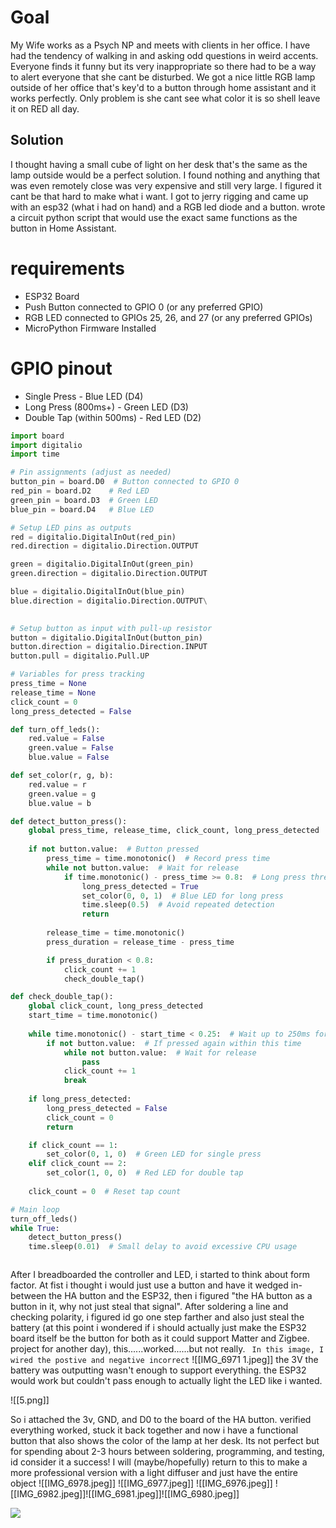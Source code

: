 
# Goal

My Wife works as a Psych NP and meets with clients in her office. I have had the tendency of walking in and asking odd questions in weird accents. Everyone finds it funny but its very inappropriate so there had to be a way to alert everyone that she cant be disturbed. We got a nice little RGB lamp outside of her office that's key'd to a button through home assistant and it works perfectly. Only problem is she cant see what color it is so shell leave it on RED all day.

## Solution

I thought having a small cube of light on her desk that's the same as the lamp outside would be a perfect solution. I found nothing and anything that was even remotely close was very expensive and still very large. I figured it cant be that hard to make what i want. I got to jerry rigging and came up with an esp32 (what i had on hand) and a RGB led diode and a button. wrote a circuit python script that would use the exact same functions as the button in Home Assistant. 

# requirements 

- ESP32 Board
- Push Button connected to GPIO 0 (or any preferred GPIO)
- RGB LED connected to GPIOs 25, 26, and 27 (or any preferred GPIOs)
-  MicroPython Firmware Installed

# GPIO pinout

- Single Press - Blue LED (D4)
- Long Press (800ms+) - Green LED (D3)
- Double Tap (within 500ms) - Red LED (D2)
``` python
import board
import digitalio
import time

# Pin assignments (adjust as needed)
button_pin = board.D0  # Button connected to GPIO 0
red_pin = board.D2    # Red LED
green_pin = board.D3  # Green LED
blue_pin = board.D4   # Blue LED

# Setup LED pins as outputs
red = digitalio.DigitalInOut(red_pin)
red.direction = digitalio.Direction.OUTPUT

green = digitalio.DigitalInOut(green_pin)
green.direction = digitalio.Direction.OUTPUT

blue = digitalio.DigitalInOut(blue_pin)
blue.direction = digitalio.Direction.OUTPUT\
                 

# Setup button as input with pull-up resistor
button = digitalio.DigitalInOut(button_pin)
button.direction = digitalio.Direction.INPUT
button.pull = digitalio.Pull.UP

# Variables for press tracking
press_time = None
release_time = None
click_count = 0
long_press_detected = False

def turn_off_leds():
    red.value = False
    green.value = False
    blue.value = False

def set_color(r, g, b):
    red.value = r
    green.value = g
    blue.value = b

def detect_button_press():
    global press_time, release_time, click_count, long_press_detected
    
    if not button.value:  # Button pressed
        press_time = time.monotonic()  # Record press time
        while not button.value:  # Wait for release
            if time.monotonic() - press_time >= 0.8:  # Long press threshold
                long_press_detected = True
                set_color(0, 0, 1)  # Blue LED for long press
                time.sleep(0.5)  # Avoid repeated detection
                return
    
        release_time = time.monotonic()
        press_duration = release_time - press_time

        if press_duration < 0.8:
            click_count += 1
            check_double_tap()

def check_double_tap():
    global click_count, long_press_detected
    start_time = time.monotonic()
    
    while time.monotonic() - start_time < 0.25:  # Wait up to 250ms for a second tap
        if not button.value:  # If pressed again within this time
            while not button.value:  # Wait for release
                pass
            click_count += 1
            break
    
    if long_press_detected:
        long_press_detected = False
        click_count = 0
        return

    if click_count == 1:
        set_color(0, 1, 0)  # Green LED for single press
    elif click_count == 2:
        set_color(1, 0, 0)  # Red LED for double tap
    
    click_count = 0  # Reset tap count

# Main loop
turn_off_leds()
while True:
    detect_button_press()
    time.sleep(0.01)  # Small delay to avoid excessive CPU usage



```


After I breadboarded the controller and LED, i started to think about form factor. At fist i thought i would just use a button and have it wedged in-between the HA button and the ESP32, then i figured "the HA button as a button in it, why not just steal that signal". After soldering a line and checking polarity, i figured id go one step farther and also just steal the battery (at this point i wondered if i should actually just make the ESP32 board itself be the button for both as it could support Matter and Zigbee. project for another day), this......worked......but not really. 
` In this image, I wired the postive and negative incorrect`
![[IMG_6971 1.jpeg]]
the 3V the battery was outputting wasn't enough to support everything. the ESP32 would work but couldn't pass enough to actually light the LED like i wanted. 


![[5.png]]

So i attached the 3v, GND, and D0 to the board of the HA button. verified everything worked, stuck it back together and now i have a functional button that also shows the color of the lamp at her desk. Its not perfect but for spending about 2-3 hours between soldering, programming, and testing, id consider it a success! I will (maybe/hopefully) return to this to make a more professional version with a light diffuser and just have the entire object 
![[IMG_6978.jpeg]]
![[IMG_6977.jpeg]]
![[IMG_6976.jpeg]]
![[IMG_6982.jpeg]]![[IMG_6981.jpeg]]![[IMG_6980.jpeg]]

<p align=“center”>
<img src=“[assets/Blue.jpeg](https://github.com/Neuron89/Status_light/blob/0c719101da65a219a0f154cdc739c9fe3e3b166d/assets/Blue.jpeg)“ width=“300">
</p>

